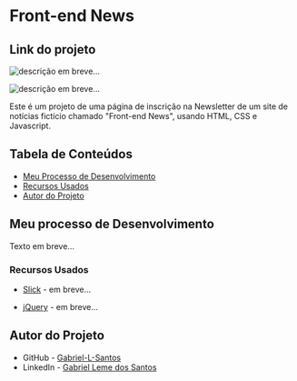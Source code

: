 # Front-end News

## Link do projeto

<link em breve...>

![descrição em breve...](./assets/img-gif-readme/oldflix-showcase.gif)

![descrição em breve...](./assets/img-gif-readme/oldflix-screenshot.png)

Este é um projeto de uma página de inscrição na Newsletter de um site de notícias fictício chamado "Front-end News", usando HTML, CSS e Javascript.

## Tabela de Conteúdos

- [Meu Processo de Desenvolvimento](#meu-processo-de-desenvolvimento)
- [Recursos Usados](#recursos-usados)
- [Autor do Projeto](#autor-do-projeto)

## Meu processo de Desenvolvimento

Texto em breve...

### Recursos Usados

- [Slick](http://kenwheeler.github.io/slick/) - em breve...

- [jQuery](https://jquery.com/) - em breve...

## Autor do Projeto

- GitHub - [Gabriel-L-Santos](https://github.com/Gabriel-L-Santos)
- LinkedIn - [Gabriel Leme dos Santos](https://www.linkedin.com/in/gabriel-leme-dos-santos/)